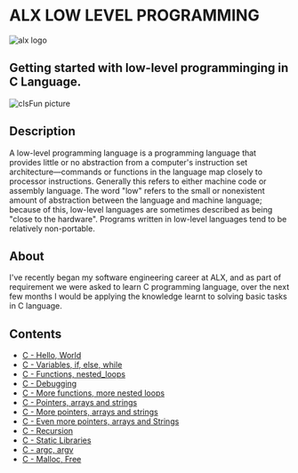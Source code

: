 # ALX LOW LEVEL PROGRAMMING
![alx logo](https://lh3.googleusercontent.com/fy10JIdBRggZ6h4nwNTbXvDaaWptLedf2yY8bDLCvq5rSckYrck0J1V6WszkU77mt0JuvRECqTWsAPKRTEYQpM9DGjA9tWMjoYVe=w275)

## Getting started with low-level programminging in C Language.
![cIsFun picture](https://camo.githubusercontent.com/3d51da6302e9f14aa387547687650884c29991e1e33eadaede096cfcba67491f/68747470733a2f2f73332e616d617a6f6e6177732e636f6d2f696e7472616e65742d70726f6a656374732d66696c65732f686f6c626572746f6e7363686f6f6c2d6c6f775f6c6576656c5f70726f6772616d6d696e672f3231322f63697366756e2e6a7067)

## Description
A low-level programming language is a programming language that provides little or no abstraction from a computer's instruction set architecture—commands or functions in the language map closely to processor instructions. Generally this refers to either machine code or assembly language. The word "low" refers to the small or nonexistent amount of abstraction between the language and machine language; because of this, low-level languages are sometimes described as being "close to the hardware". Programs written in low-level languages tend to be relatively non-portable.

## About

I've recently began my software engineering career at ALX, and as part of requirement we were asked to learn C programming language, over the next few months I would be applying the knowledge learnt to solving basic tasks in C language.

## Contents
* [C - Hello, World](https://github.com/TosinISOGUN/alx-low_level_programming/tree/master/0x00-hello_world)
* [C - Variables, if, else, while](https://github.com/TosinISOGUN/alx-low_level_programming/tree/master/0x01-variables_if_else_while)
* [C - Functions, nested_loops](https://github.com/TosinISOGUN/alx-low_level_programming/tree/master/0x02-functions_nested_loops)
* [C - Debugging](https://github.com/TosinISOGUN/alx-low_level_programming/tree/master/0x03-debugging)
* [C - More functions, more nested loops](https://github.com/TosinISOGUN/alx-low_level_programming/tree/master/0x04-more_functions_nested_loops)
* [C - Pointers, arrays and strings](https://github.com/TosinISOGUN/alx-low_level_programming/tree/master/0x05-pointers_arrays_strings)
* [C - More pointers, arrays and strings](https://github.com/TosinISOGUN/alx-low_level_programming/tree/master/0x06-pointers_arrays_strings)
* [C - Even more pointers, arrays and Strings](https://github.com/TosinISOGUN/alx-low_level_programming/tree/master/0x07-pointers_arrays_strings)
* [C - Recursion](https://github.com/TosinISOGUN/alx-low_level_programming/tree/master/0x08-recursion)
* [C - Static Libraries](https://github.com/TosinISOGUN/alx-low_level_programming/tree/master/0x09-static_libraries)
* [C - argc, argv](https://github.com/TosinISOGUN/alx-low_level_programming/tree/master/0x0A-argc_argv)
* [C - Malloc, Free](https://github.com/TosinISOGUN/alx-low_level_programming/tree/master/0x0B-malloc_free)
